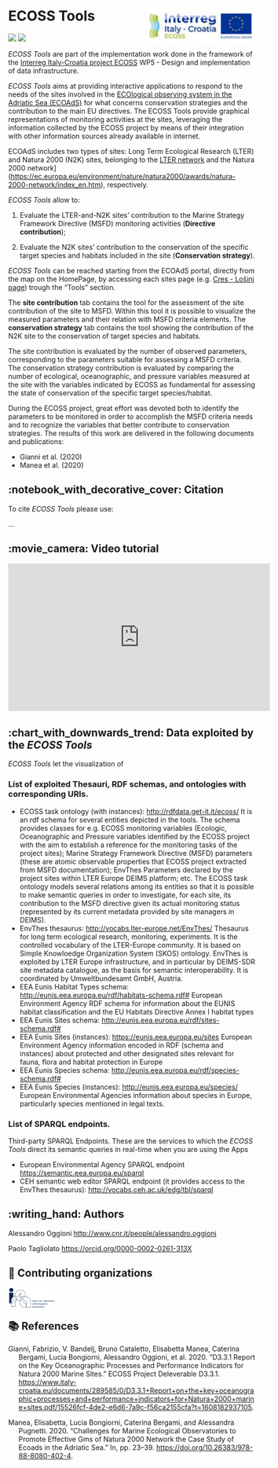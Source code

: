 
<!-- README.md is generated from README.Rmd. Please edit that file -->

# ECOSS Tools <img src='figures/ECOSSlogo_165x165.jpg' align="right" height="75" />

<!-- badges: start -->

<!-- other badges https://github.com/GuangchuangYu/badger -->

[![](https://img.shields.io/github/languages/code-size/oggioniale/ECOSS-parametersDirectives.svg)](https://github.com/oggioniale/ECOSS-parametersDirectives)
[![](https://img.shields.io/github/last-commit/oggioniale/ECOSS-parametersDirectives.svg)](https://github.com/oggioniale/ECOSS-parametersDirectives/commits/master)
<!-- [![](https://img.shields.io/badge/doi-10.1111/2041--210X.12628-blue.svg)](https://doi.org/10.1111/2041-210X.12628) -->
<!-- badges: end -->

*ECOSS Tools* are part of the implementation work done in the framework
of the [Interreg Italy-Croatia project
ECOSS](https://www.italy-croatia.eu/) WP5 - Design and implementation of
data infrastructure.

*ECOSS Tools* aims at providing interactive applications to respond to
the needs of the sites involved in the [ECOlogical observing system in
the Adriatic Sea (ECOAdS)](https://ecoads.eu) for what concerns
conservation strategies and the contribution to the main EU directives.
The ECOSS Tools provide graphical representations of monitoring
activities at the sites, leveraging the information collected by the
ECOSS project by means of their integration with other information
sources already available in internet.

ECOAdS includes two types of sites: Long Term Ecological Research (LTER)
and Natura 2000 (N2K) sites, belonging to the [LTER
network](https://www.lter-europe.net/lter-europe) and the Natura 2000
network\](<https://ec.europa.eu/environment/nature/natura2000/awards/natura-2000-network/index_en.htm>),
respectively.

*ECOSS Tools* allow to:

1.  Evaluate the LTER-and-N2K sites’ contribution to the Marine Strategy
    Framework Directive (MSFD) monitoring activities (**Directive
    contribution**);

2.  Evaluate the N2K sites’ contribution to the conservation of the
    specific target species and habitats included in the site
    (**Conservation strategy**).

*ECOSS Tools* can be reached starting from the ECOAdS portal, directly
from the map on the HomePage, by accessing each sites page (e.g. [Cres -
Lošinj
page](https://ecoads.eu/site/2e6014fe-8f3b-4127-8ab1-405ae1303281/))
trough the “Tools” section.

The **site contribution** tab contains the tool for the assessment of
the site contribution of the site to MSFD. Within this tool it is
possible to visualize the measured parameters and their relation with
MSFD criteria elements. The **conservation strategy** tab contains the
tool showing the contribution of the N2K site to the conservation of
target species and habitats.

The site contribution is evaluated by the number of observed parameters,
corresponding to the parameters suitable for assessing a MSFD criteria.
The conservation strategy contribution is evaluated by comparing the
number of ecological, oceanographic, and pressure variables measured at
the site with the variables indicated by ECOSS as fundamental for
assessing the state of conservation of the specific target
species/habitat.

During the ECOSS project, great effort was devoted both to identify the
parameters to be monitored in order to accomplish the MSFD criteria
needs and to recognize the variables that better contribute to
conservation strategies. The results of this work are delivered in the
following documents and publications:

  - Gianni et al. (2020)
  - Manea et al. (2020)

<!-- about the icons https://github.com/ikatyang/emoji-cheat-sheet -->

## :notebook\_with\_decorative\_cover: Citation

To cite *ECOSS Tools* please use:

…

## :movie\_camera: Video tutorial

<div class="vembedr">
<div>
<iframe src="https://www.youtube.com/embed/" width="533" height="300" frameborder="0" allowfullscreen=""></iframe>
</div>
</div>

## :chart\_with\_downwards\_trend: Data exploited by the *ECOSS Tools*

*ECOSS Tools* let the visualization of

### List of exploited Thesauri, RDF schemas, and ontologies with corresponding URIs.

  - ECOSS task ontology (with instances):
    <http://rdfdata.get-it.it/ecoss/> It is an rdf schema for several
    entities depicted in the tools. The schema provides classes for
    e.g. ECOSS monitoring variables (Ecologic, Oceanographic and
    Pressure variables identified by the ECOSS project with the aim to
    establish a reference for the monitoring tasks of the project
    sites); Marine Strategy Framework Directive (MSFD) parameters (these
    are atomic observable properties that ECOSS project extracted from
    MSFD documentation); EnvThes Parameters declared by the project
    sites within LTER Europe DEIMS platform; etc. The ECOSS task
    ontology models several relations among its entities so that it is
    possible to make semantic queries in order to investigate, for each
    site, its contribution to the MSFD directive given its actual
    monitoring status (represented by its current metadata provided by
    site managers in DEIMS).
  - EnvThes thesaurus: <http://vocabs.lter-europe.net/EnvThes/>
    Thesaurus for long term ecological research, monitoring,
    experiments. It is the controlled vocabulary of the LTER-Europe
    community. It is based on Simple Knowloedge Organization System
    (SKOS) ontology. EnvThes is exploited by LTER Europe infrastructure,
    and in particular by DEIMS-SDR site metadata catalogue, as the basis
    for semantic interoperability. It is coordinated by Umweltbundesamt
    GmbH, Austria.
  - EEA Eunis Habitat Types schema:
    <http://eunis.eea.europa.eu/rdf/habitats-schema.rdf#> European
    Environment Agency RDF schema for information about the EUNIS
    habitat classification and the EU Habitats Directive Annex I habitat
    types
  - EEA Eunis Sites schema:
    <http://eunis.eea.europa.eu/rdf/sites-schema.rdf#>
  - EEA Eunis Sites (instances): <https://eunis.eea.europa.eu/sites>
    European Environment Agency information encoded in RDF (schema and
    instances) about protected and other designated sites relevant for
    fauna, flora and habitat protection in Europe
  - EEA Eunis Species schema:
    <http://eunis.eea.europa.eu/rdf/species-schema.rdf#>
  - EEA Eunis Species (instances): <http://eunis.eea.europa.eu/species/>
    European Environmental Agencies information about species in Europe,
    particularly species mentioned in legal texts.

### List of SPARQL endpoints.

Third-party SPARQL Endpoints. These are the services to which the *ECOSS
Tools* direct its semantic queries in real-time when you are using the
Apps

  - European Environmental Agency SPARQL endpoint
    <https://semantic.eea.europa.eu/sparql>
  - CEH semantic web editor SPARQL endpoint (it provides access to the
    EnvThes thesaurus): <http://vocabs.ceh.ac.uk/edg/tbl/sparql>

## :writing\_hand: Authors

Alessandro Oggioni <http://www.cnr.it/people/alessandro.oggioni>

Paolo Tagliolato <https://orcid.org/0000-0002-0261-313X>

## :office: Contributing organizations

<a href="http://www.irea.cnr.it/en/"><img src="figures/irea_logo.png" height="40" align="left" /></a><br/>
<br/>

## :books: References

<div id="refs" class="references hanging-indent">

<div id="ref-Gianni2020">

Gianni, Fabrizio, V. Bandelj, Bruno Cataletto, Elisabetta Manea,
Caterina Bergami, Lucia Bongiorni, Alessandro Oggioni, et al. 2020.
“D3.3.1 Report on the Key Oceanographic Processes and Performance
Indicators for Natura 2000 Marine Sites.” ECOSS Project Deleverable
D3.3.1.
<https://www.italy-croatia.eu/documents/289585/0/D3.3.1+Report+on+the+key+oceanographic+processes+and+performance+indicators+for+Natura+2000+marine+sites.pdf/15526fcf-4de2-e6d6-7a9c-f56ca2155cfa?t=1608182937105>.

</div>

<div id="ref-Manea2020">

Manea, Elisabetta, Lucia Bongiorni, Caterina Bergami, and Alessandra
Pugnetti. 2020. “Challenges for Marine Ecological Observatories to
Promote Effective Gms of Natura 2000 Network the Case Study of Ecoads in
the Adriatic Sea.” In, pp. 23–39.
<https://doi.org/10.26383/978-88-8080-402-4>.

</div>

</div>
